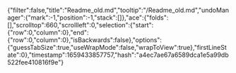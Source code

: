 {"filter":false,"title":"Readme_old.md","tooltip":"/Readme_old.md","undoManager":{"mark":-1,"position":-1,"stack":[]},"ace":{"folds":[],"scrolltop":660,"scrollleft":0,"selection":{"start":{"row":0,"column":0},"end":{"row":0,"column":0},"isBackwards":false},"options":{"guessTabSize":true,"useWrapMode":false,"wrapToView":true},"firstLineState":0},"timestamp":1659433857757,"hash":"a4ec7ae67a6589dca1e5a99db522fee410816f9e"}